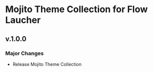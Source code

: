 # Mojito Theme Collection for Flow Laucher

## v.1.0.0

### Major Changes

* Release Mojito Theme Collection
